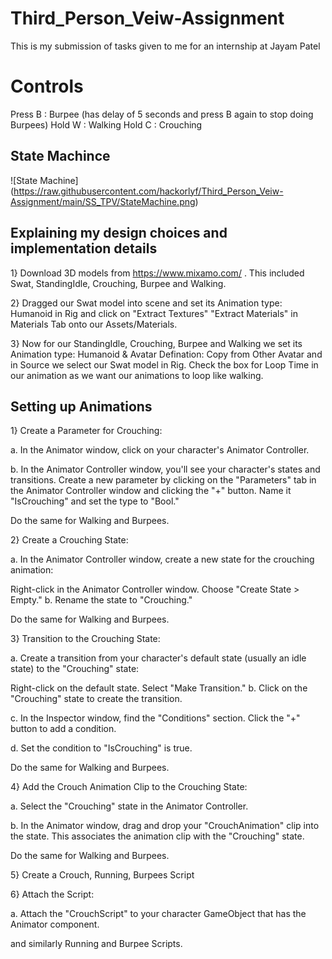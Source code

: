 # Third_Person_Veiw-Assignment
This is my submission of tasks given to me for an internship at Jayam Patel

# Controls
Press B : Burpee (has delay of 5 seconds and press B again to stop doing Burpees)
Hold  W : Walking
Hold  C : Crouching

## State Machince
![State Machine] (https://raw.githubusercontent.com/hackorlyf/Third_Person_Veiw-Assignment/main/SS_TPV/StateMachine.png)

## Explaining my design choices and implementation details
1} Download 3D models from https://www.mixamo.com/ . This included Swat, StandingIdle, Crouching, Burpee and Walking.

2} Dragged our Swat model into scene and set its Animation type: Humanoid in Rig and click on "Extract Textures" "Extract Materials" in Materials Tab onto our Assets/Materials.

3} Now for our StandingIdle, Crouching, Burpee and Walking we set its Animation type: Humanoid & Avatar Defination: Copy from Other Avatar and in Source we select our Swat model in Rig. Check the box for Loop Time in our animation as we want our animations to loop like walking.

## Setting up Animations
1} Create a Parameter for Crouching:

a. In the Animator window, click on your character's Animator Controller.

b. In the Animator Controller window, you'll see your character's states and transitions. Create a new parameter by clicking on the "Parameters" tab in the Animator Controller window and clicking the "+" button. Name it "IsCrouching" and set the type to "Bool."

Do the same for Walking and Burpees.

2} Create a Crouching State:

a. In the Animator Controller window, create a new state for the crouching animation:

Right-click in the Animator Controller window.
Choose "Create State > Empty."
b. Rename the state to "Crouching."

Do the same for Walking and Burpees.

3} Transition to the Crouching State:

a. Create a transition from your character's default state (usually an idle state) to the "Crouching" state:

Right-click on the default state.
Select "Make Transition."
b. Click on the "Crouching" state to create the transition.

c. In the Inspector window, find the "Conditions" section. Click the "+" button to add a condition.

d. Set the condition to "IsCrouching" is true.

Do the same for Walking and Burpees.

4} Add the Crouch Animation Clip to the Crouching State:

a. Select the "Crouching" state in the Animator Controller.

b. In the Animator window, drag and drop your "CrouchAnimation" clip into the state. This associates the animation clip with the "Crouching" state.

Do the same for Walking and Burpees.

5} Create a Crouch, Running, Burpees Script

6} Attach the Script:

a. Attach the "CrouchScript" to your character GameObject that has the Animator component.

and similarly Running and Burpee Scripts.
